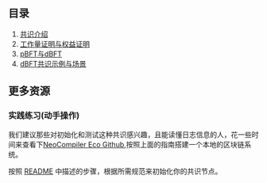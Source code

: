 ## 目录

1. [共识介绍](1-共识介绍.md)
2. [工作量证明与权益证明](2-工作量证明与权益证明.md)
3. [pBFT与dBFT](3-pBFT与dBFT.md)
4. [dBFT共识示例与场景](4-dBFT共识示例与场景.md)

## 更多资源
### 实践练习(动手操作)

我们建议那些对初始化和测试这种共识感兴趣，且能读懂日志信息的人，花一些时间来查看下[NeoCompiler Eco Github](https://github.com/neoresearch/neocompiler-eco),按照上面的指南搭建一个本地的区块链系统。

按照 [README](https://github.com/neoresearch/neocompiler-eco/blob/master/readme.md) 中描述的步骤，根据所需规范来初始化你的共识节点。

